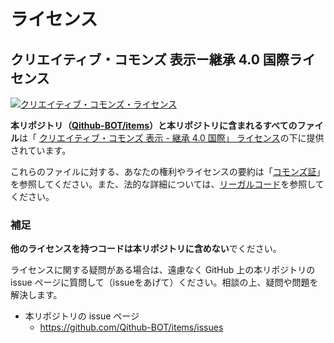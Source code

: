 # ライセンス

## クリエイティブ・コモンズ 表示ー継承 4.0 国際ライセンス

<a rel="license" href="http://creativecommons.org/licenses/by-sa/4.0/"><img alt="クリエイティブ・コモンズ・ライセンス" style="border-width:0" src="https://i.creativecommons.org/l/by-sa/4.0/88x31.png" /></a>

**本リポジトリ（[Qithub-BOT/items](https://github.com/Qithub-BOT/items/)）と本リポジトリに含まれるすべてのファイル**は「 <a rel="license" href="https://creativecommons.org/licenses/by-sa/4.0/deed.ja">クリエイティブ・コモンズ 表示 - 継承 4.0 国際」 ライセンス</a>の下に提供されています。

これらのファイルに対する、あなたの権利やライセンスの要約は「[コモンズ証](https://creativecommons.org/licenses/by-sa/4.0/deed.ja)」を参照してください。また、法的な詳細については、[リーガルコード](https://creativecommons.org/licenses/by-sa/4.0/legalcode.ja)を参照してください。

### 補足

**他のライセンスを持つコードは本リポジトリに含めない**でください。

ライセンスに関する疑問がある場合は、遠慮なく GitHub 上の本リポジトリの issue ページに質問して（issueをあげて）ください。相談の上、疑問や問題を解決します。

- 本リポジトリの issue ページ
    - <https://github.com/Qithub-BOT/items/issues>